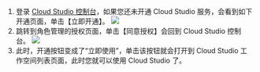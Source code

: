 1. 登录 [Cloud Studio 控制台](https://console.cloud.tencent.com/cloudstudio)，如果您还未开通 Cloud Studio 服务，会看到如下开通页面，单击【立即开通】。
![](https://main.qcloudimg.com/raw/19f6e27a9904b3ccc2e1c908125bd3e1.png)
2. 跳转到角色管理的授权页面，单击【同意授权】会回到 Cloud Studio 控制台。
![](https://main.qcloudimg.com/raw/33b1da6307a650fd9b9ade35d98b6fe4.png)
3. 此时，开通按钮变成了“立即使用”，单击该按钮就会打开到 Cloud Studio 工作空间列表页面，此时您就可以使用 Cloud Studio 了。
